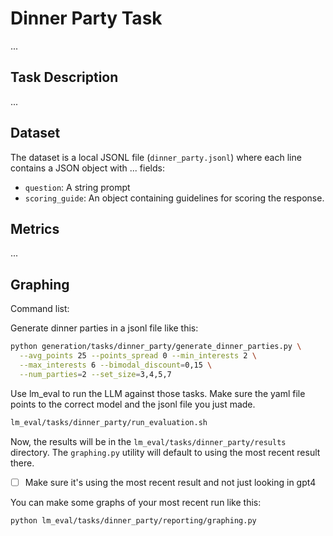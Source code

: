 # Dinner Party Task

...

## Task Description

...

## Dataset

The dataset is a local JSONL file (`dinner_party.jsonl`) where each line contains a JSON object with ... fields:
- `question`: A string prompt
- `scoring_guide`: An object containing guidelines for scoring the response.

## Metrics

...

## Graphing

Command list:

Generate dinner parties in a jsonl file like this:

```bash
python generation/tasks/dinner_party/generate_dinner_parties.py \
  --avg_points 25 --points_spread 0 --min_interests 2 \
  --max_interests 6 --bimodal_discount=0,15 \
  --num_parties=2 --set_size=3,4,5,7
```

Use lm_eval to run the LLM against those tasks. Make sure the yaml file points to the correct model and the jsonl file you just made.

```bash
lm_eval/tasks/dinner_party/run_evaluation.sh
```

Now, the results will be in the `lm_eval/tasks/dinner_party/results` directory. The `graphing.py` utility will default to using the most recent result there. 

- [ ] Make sure it's using the most recent result and not just looking in gpt4

You can make some graphs of your most recent run like this:

```bash
python lm_eval/tasks/dinner_party/reporting/graphing.py
```
